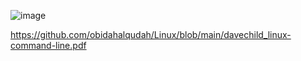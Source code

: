 
![image](https://github.com/user-attachments/assets/128803e3-7c6a-4a67-8cb0-90f146e96f83)

https://github.com/obidahalqudah/Linux/blob/main/davechild_linux-command-line.pdf
